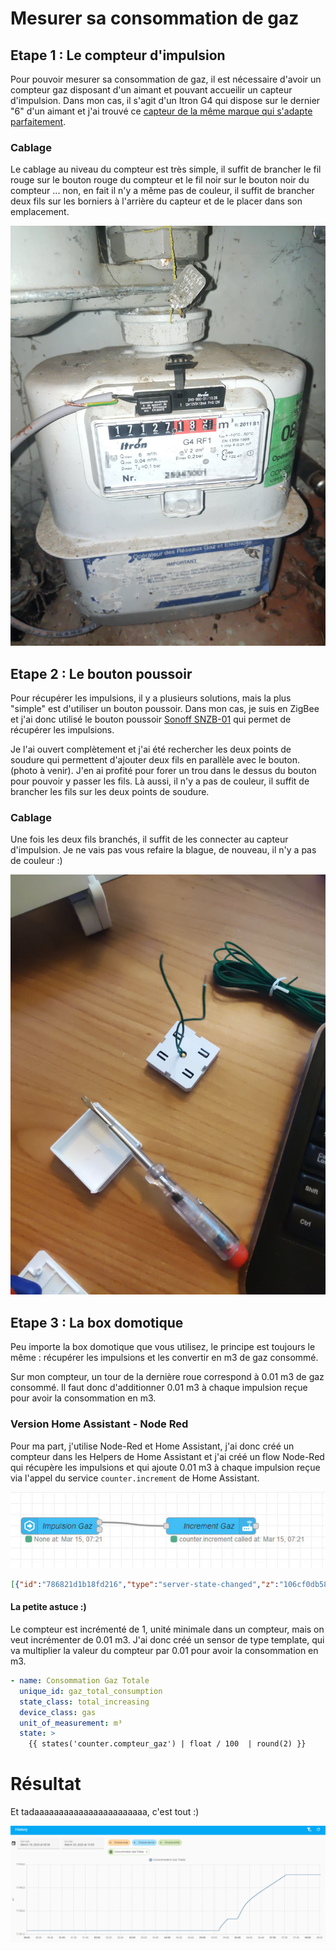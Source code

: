 # Mesurer sa consommation de gaz
## Etape 1 : Le compteur d'impulsion
Pour pouvoir mesurer sa consommation de gaz, il est nécessaire d'avoir un compteur gaz disposant d'un aimant et pouvant accueilir un capteur d'impulsion.
Dans mon cas, il s'agit d'un Itron G4 qui dispose sur le dernier "6" d'un aimant et j'ai trouvé ce [capteur de la même marque qui s'adapte parfaitement](https://www.compteur-energie.com/gaz-emetteur-impulsions-itron-rf1.htm).

### Cablage
Le cablage au niveau du compteur est très simple, il suffit de brancher le fil rouge sur le bouton rouge du compteur et le fil noir sur le bouton noir du compteur ... non, en fait il n'y a même pas de couleur, il suffit de brancher deux fils sur les borniers à l'arrière du capteur et de le placer dans son emplacement.

![Compteur Gaz](./images/01-compteur.jpg)

## Etape 2 : Le bouton poussoir
Pour récupérer les impulsions, il y a plusieurs solutions, mais la plus "simple" est d'utiliser un bouton poussoir. Dans mon cas, je suis en ZigBee et j'ai donc utilisé le bouton poussoir [Sonoff SNZB-01](https://www.zigbee2mqtt.io/devices/SNZB-01.html) qui permet de récupérer les impulsions.

Je l'ai ouvert complètement et j'ai été rechercher les deux points de soudure qui permettent d'ajouter deux fils en parallèle avec le bouton. (photo à venir). J'en ai profité pour forer un trou dans le dessus du bouton pour pouvoir y passer les fils. Là aussi, il n'y a pas de couleur, il suffit de brancher les fils sur les deux points de soudure.

### Cablage
Une fois les deux fils branchés, il suffit de les connecter au capteur d'impulsion. Je ne vais pas vous refaire la blague, de nouveau, il n'y a pas de couleur :)

![Bouton Poussoir](./images/02-bouton.jpg)

## Etape 3 : La box domotique
Peu importe la box domotique que vous utilisez, le principe est toujours le même : récupérer les impulsions et les convertir en m3 de gaz consommé.

Sur mon compteur, un tour de la dernière roue correspond à 0.01 m3 de gaz consommé. Il faut donc d'additionner 0.01 m3 à chaque impulsion reçue pour avoir la consommation en m3.

### Version Home Assistant - Node Red
Pour ma part, j'utilise Node-Red et Home Assistant, j'ai donc créé un compteur dans les Helpers de Home Assistant et j'ai créé un flow Node-Red qui récupère les impulsions et qui ajoute 0.01 m3 à chaque impulsion reçue via l'appel du service `counter.increment` de Home Assistant.

![Node-Red](./images/03-node-red.jpg)

```json
[{"id":"786821d1b18fd216","type":"server-state-changed","z":"106cf0db58f8d53d","name":"Impulsion Gaz","server":"af11678a.3c0e98","version":4,"exposeToHomeAssistant":false,"haConfig":[{"property":"name","value":""},{"property":"icon","value":""}],"entityidfilter":"sensor.impulsion_gaz_action","entityidfiltertype":"exact","outputinitially":false,"state_type":"str","haltifstate":"\"\"","halt_if_type":"jsonata","halt_if_compare":"is_not","outputs":2,"output_only_on_state_change":true,"for":"0","forType":"num","forUnits":"minutes","ignorePrevStateNull":false,"ignorePrevStateUnknown":false,"ignorePrevStateUnavailable":false,"ignoreCurrentStateUnknown":false,"ignoreCurrentStateUnavailable":false,"outputProperties":[{"property":"payload","propertyType":"msg","value":"","valueType":"entityState"},{"property":"data","propertyType":"msg","value":"","valueType":"eventData"},{"property":"topic","propertyType":"msg","value":"","valueType":"triggerId"}],"x":170,"y":680,"wires":[["6efe4b92bbcc494c"],[]]},{"id":"6efe4b92bbcc494c","type":"api-call-service","z":"106cf0db58f8d53d","name":"Increment Gaz","server":"af11678a.3c0e98","version":5,"debugenabled":false,"domain":"counter","service":"increment","areaId":[],"deviceId":[],"entityId":["counter.compteur_gaz"],"data":"","dataType":"jsonata","mergeContext":"","mustacheAltTags":false,"outputProperties":[],"queue":"none","x":440,"y":680,"wires":[[]]},{"id":"af11678a.3c0e98","type":"server","name":"Home Assistant","version":2,"addon":true,"rejectUnauthorizedCerts":true,"ha_boolean":"y|yes|true|on|home|open","connectionDelay":true,"cacheJson":true,"heartbeat":false,"heartbeatInterval":30}]
```

#### La petite astuce :)
Le compteur est incrémenté de 1, unité minimale dans un compteur, mais on veut incrémenter de 0.01 m3. J'ai donc créé un sensor de type template, qui va multiplier la valeur du compteur par 0.01 pour avoir la consommation en m3.

```yaml
- name: Consommation Gaz Totale
  unique_id: gaz_total_consumption
  state_class: total_increasing
  device_class: gas
  unit_of_measurement: m³
  state: >
    {{ states('counter.compteur_gaz') | float / 100  | round(2) }}
```

# Résultat
Et tadaaaaaaaaaaaaaaaaaaaaaaa, c'est tout :)

![Historique)](./images/04-historique.jpg)